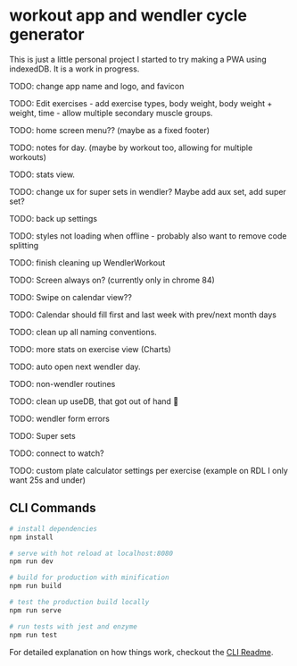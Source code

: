 # workout app and wendler cycle generator

This is just a little personal project I started to try making a PWA using indexedDB. It is a work in progress.

TODO: change app name and logo, and favicon

TODO: Edit exercises - add exercise types, body weight, body weight + weight, time - allow multiple secondary muscle groups.

TODO: home screen menu?? (maybe as a fixed footer)

TODO: notes for day. (maybe by workout too, allowing for multiple workouts)

TODO: stats view.

TODO: change ux for super sets in wendler? Maybe add aux set, add super set?

TODO: back up settings

TODO: styles not loading when offline - probably also want to remove code splitting

TODO: finish cleaning up WendlerWorkout

TODO: Screen always on? (currently only in chrome 84)

TODO: Swipe on calendar view??

TODO: Calendar should fill first and last week with prev/next month days

TODO: clean up all naming conventions.

TODO: more stats on exercise view (Charts)

TODO: auto open next wendler day.

TODO: non-wendler routines

TODO: clean up useDB, that got out of hand 😬

TODO: wendler form errors

TODO: Super sets

TODO: connect to watch?

TODO: custom plate calculator settings per exercise (example on RDL I only want 25s and under)

## CLI Commands

```bash
# install dependencies
npm install

# serve with hot reload at localhost:8080
npm run dev

# build for production with minification
npm run build

# test the production build locally
npm run serve

# run tests with jest and enzyme
npm run test
```

For detailed explanation on how things work, checkout the [CLI Readme](https://github.com/developit/preact-cli/blob/master/README.md).
